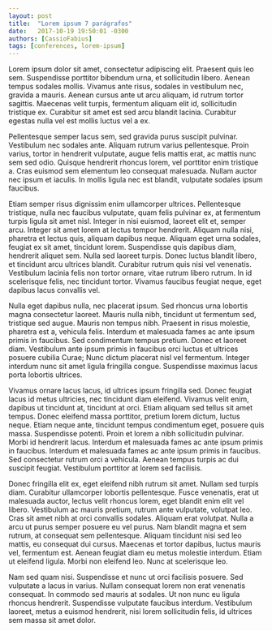 ```yaml
---
layout: post
title:  "Lorem ipsum 7 parágrafos"
date:   2017-10-19 19:50:01 -0300
authors: [CassioFabius]
tags: [conferences, lorem-ipsum]
---
```


Lorem ipsum dolor sit amet, consectetur adipiscing elit. Praesent quis leo sem. Suspendisse porttitor bibendum urna, et sollicitudin libero. Aenean tempus sodales mollis. Vivamus ante risus, sodales in vestibulum nec, gravida a mauris. Aenean cursus ante ut arcu aliquam, id rutrum tortor sagittis. Maecenas velit turpis, fermentum aliquam elit id, sollicitudin tristique ex. Curabitur sit amet est sed arcu blandit lacinia. Curabitur egestas nulla vel est mollis luctus vel a ex.

Pellentesque semper lacus sem, sed gravida purus suscipit pulvinar. Vestibulum nec sodales ante. Aliquam rutrum varius pellentesque. Proin varius, tortor in hendrerit vulputate, augue felis mattis erat, ac mattis nunc sem sed odio. Quisque hendrerit rhoncus lorem, vel porttitor enim tristique a. Cras euismod sem elementum leo consequat malesuada. Nullam auctor nec ipsum et iaculis. In mollis ligula nec est blandit, vulputate sodales ipsum faucibus.

Etiam semper risus dignissim enim ullamcorper ultrices. Pellentesque tristique, nulla nec faucibus vulputate, quam felis pulvinar ex, at fermentum turpis ligula sit amet nisl. Integer in nisi euismod, laoreet elit et, semper arcu. Integer sit amet lorem at lectus tempor hendrerit. Aliquam nulla nisi, pharetra et lectus quis, aliquam dapibus neque. Aliquam eget urna sodales, feugiat ex sit amet, tincidunt lorem. Suspendisse quis dapibus diam, hendrerit aliquet sem. Nulla sed laoreet turpis. Donec luctus blandit libero, et tincidunt arcu ultrices blandit. Curabitur rutrum quis nisi vel venenatis. Vestibulum lacinia felis non tortor ornare, vitae rutrum libero rutrum. In id scelerisque felis, nec tincidunt tortor. Vivamus faucibus feugiat neque, eget dapibus lacus convallis vel.

Nulla eget dapibus nulla, nec placerat ipsum. Sed rhoncus urna lobortis magna consectetur laoreet. Mauris nulla nibh, tincidunt ut fermentum sed, tristique sed augue. Mauris non tempus nibh. Praesent in risus molestie, pharetra est a, vehicula felis. Interdum et malesuada fames ac ante ipsum primis in faucibus. Sed condimentum tempus pretium. Donec et laoreet diam. Vestibulum ante ipsum primis in faucibus orci luctus et ultrices posuere cubilia Curae; Nunc dictum placerat nisl vel fermentum. Integer interdum nunc sit amet ligula fringilla congue. Suspendisse maximus lacus porta lobortis ultrices.

Vivamus ornare lacus lacus, id ultrices ipsum fringilla sed. Donec feugiat lacus id metus ultricies, nec tincidunt diam eleifend. Vivamus velit enim, dapibus ut tincidunt at, tincidunt at orci. Etiam aliquam sed tellus sit amet tempus. Donec eleifend massa porttitor, pretium lorem dictum, luctus neque. Etiam neque ante, tincidunt tempus condimentum eget, posuere quis massa. Suspendisse potenti. Proin et lorem a nibh sollicitudin pulvinar. Morbi id hendrerit lacus. Interdum et malesuada fames ac ante ipsum primis in faucibus. Interdum et malesuada fames ac ante ipsum primis in faucibus. Sed consectetur rutrum orci a vehicula. Aenean tempus turpis ac dui suscipit feugiat. Vestibulum porttitor at lorem sed facilisis.

Donec fringilla elit ex, eget eleifend nibh rutrum sit amet. Nullam sed turpis diam. Curabitur ullamcorper lobortis pellentesque. Fusce venenatis, erat ut malesuada auctor, lectus velit rhoncus lorem, eget blandit enim elit vel libero. Vestibulum ac mauris pretium, rutrum ante vulputate, volutpat leo. Cras sit amet nibh at orci convallis sodales. Aliquam erat volutpat. Nulla a arcu ut purus semper posuere eu vel purus. Nam blandit magna et sem rutrum, at consequat sem pellentesque. Aliquam tincidunt nisi sed leo mattis, eu consequat dui cursus. Maecenas et tortor dapibus, luctus mauris vel, fermentum est. Aenean feugiat diam eu metus molestie interdum. Etiam ut eleifend ligula. Morbi non eleifend leo. Nunc at scelerisque leo.

Nam sed quam nisi. Suspendisse et nunc ut orci facilisis posuere. Sed vulputate a lacus in varius. Nullam consequat lorem non erat venenatis consequat. In commodo sed mauris at sodales. Ut non nunc eu ligula rhoncus hendrerit. Suspendisse vulputate faucibus interdum. Vestibulum laoreet, metus a euismod hendrerit, nisi lorem sollicitudin felis, id ultrices sem massa sit amet dolor.
